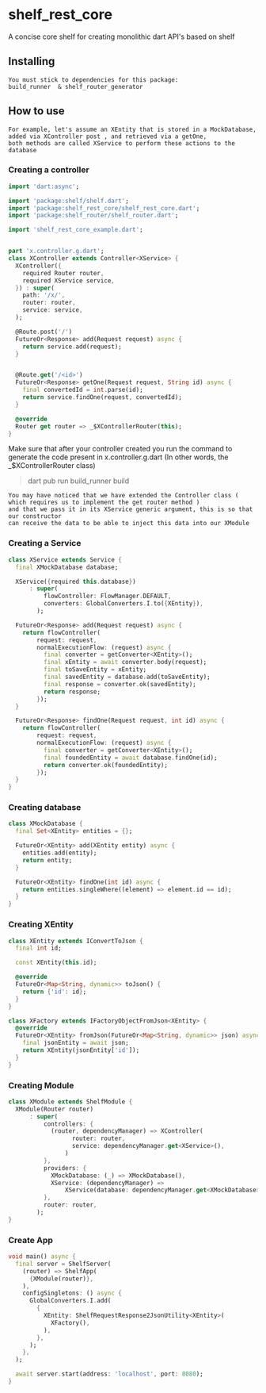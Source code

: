 # shelf_rest_core
A concise core shelf for creating monolithic dart API's based on shelf

## Installing
    You must stick to dependencies for this package: 
    build_runner  & shelf_router_generator

## How to use
    For example, let's assume an XEntity that is stored in a MockDatabase, added via XController post , and retrieved via a getOne,
    both methods are called XService to perform these actions to the database
### Creating a controller
```dart
import 'dart:async';

import 'package:shelf/shelf.dart';
import 'package:shelf_rest_core/shelf_rest_core.dart';
import 'package:shelf_router/shelf_router.dart';

import 'shelf_rest_core_example.dart';


part 'x.controller.g.dart';
class XController extends Controller<XService> {
  XController({
    required Router router,
    required XService service,
  }) : super(
    path: '/x/',
    router: router,
    service: service,
  );

  @Route.post('/')
  FutureOr<Response> add(Request request) async {
    return service.add(request);
  }


  @Route.get('/<id>')
  FutureOr<Response> getOne(Request request, String id) async {
    final convertedId = int.parse(id);
    return service.findOne(request, convertedId);
  }

  @override
  Router get router => _$XControllerRouter(this);
}
```
Make sure that after your controller created you run the command to generate the code present in x.controller.g.dart (In other words, the _$XControllerRouter class)
> dart pub run build_runner build
    
    You may have noticed that we have extended the Controller class ( which requires us to implement the get router method )
    and that we pass it in its XService generic argument, this is so that our constructor 
    can receive the data to be able to inject this data into our XModule

### Creating a Service
```dart
class XService extends Service {
  final XMockDatabase database;

  XService({required this.database})
      : super(
          flowController: FlowManager.DEFAULT,
          converters: GlobalConverters.I.to({XEntity}),
        );

  FutureOr<Response> add(Request request) async {
    return flowController(
        request: request,
        normalExecutionFlow: (request) async {
          final converter = getConverter<XEntity>();
          final xEntity = await converter.body(request);
          final toSaveEntity = xEntity;
          final savedEntity = database.add(toSaveEntity);
          final response = converter.ok(savedEntity);
          return response;
        });
  }

  FutureOr<Response> findOne(Request request, int id) async {
    return flowController(
        request: request,
        normalExecutionFlow: (request) async {
          final converter = getConverter<XEntity>();
          final foundedEntity = await database.findOne(id);
          return converter.ok(foundedEntity);
        });
  }
}
```

### Creating database
```dart
class XMockDatabase {
  final Set<XEntity> entities = {};

  FutureOr<XEntity> add(XEntity entity) async {
    entities.add(entity);
    return entity;
  }

  FutureOr<XEntity> findOne(int id) async {
    return entities.singleWhere((element) => element.id == id);
  }
}

```

### Creating XEntity
```dart
class XEntity extends IConvertToJson {
  final int id;

  const XEntity(this.id);

  @override
  FutureOr<Map<String, dynamic>> toJson() {
    return {'id': id};
  }
}

class XFactory extends IFactoryObjectFromJson<XEntity> {
  @override
  FutureOr<XEntity> fromJson(FutureOr<Map<String, dynamic>> json) async {
    final jsonEntity = await json;
    return XEntity(jsonEntity['id']);
  }
}
```


### Creating Module
```dart
class XModule extends ShelfModule {
  XModule(Router router)
      : super(
          controllers: {
            (router, dependencyManager) => XController(
                  router: router,
                  service: dependencyManager.get<XService>(),
                )
          },
          providers: {
            XMockDatabase: (_) => XMockDatabase(),
            XService: (dependencyManager) =>
                XService(database: dependencyManager.get<XMockDatabase>())
          },
          router: router,
        );
}
```

### Create App
```dart
void main() async {
  final server = ShelfServer(
    (router) => ShelfApp(
      {XModule(router)},
    ),
    configSingletons: () async {
      GlobalConverters.I.add(
        {
          XEntity: ShelfRequestResponse2JsonUtility<XEntity>(
            XFactory(),
          ),
        },
      );
    },
  );

  await server.start(address: 'localhost', port: 8080);
}
```